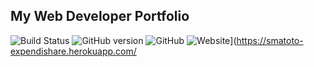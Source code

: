 ## My Web Developer Portfolio

![Build Status](https://travis-ci.org/smatoto/expendishare.svg?branch=master)
![GitHub version](https://badge.fury.io/gh/smatoto%expendishare.svg)
![GitHub](https://img.shields.io/github/license/mashape/apistatus.svg)
![Website](https://img.shields.io/website-up-down-green-red/http/shields.io.svg?label=my-website)](https://smatoto-expendishare.herokuapp.com/
